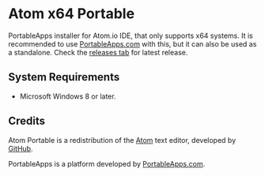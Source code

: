 # Atom x64 Portable
PortableApps installer for Atom.io IDE, that only supports x64 systems. It is recommended to use [PortableApps.com](http://portableapps.com/download) with this, but it can also be used as a standalone. Check the [releases tab](https://github.com/Nexination/atom-portable-x64/releases) for latest release.

## System Requirements
* Microsoft Windows 8 or later.

## Credits
Atom Portable is a redistribution of the [Atom](https://atom.io) text editor, developed by [GitHub](https://github.com).

PortableApps is a platform developed by [PortableApps.com](http://portableapps.com).